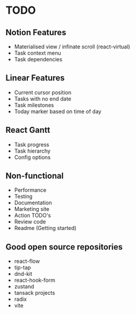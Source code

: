 # TODO

## Notion Features

- Materialised view / infinate scroll (react-virtual)
- Task context menu
- Task dependencies

## Linear Features

- Current cursor position
- Tasks with no end date
- Task milestones
- Today marker based on time of day

## React Gantt

- Task progress
- Task hierarchy
- Config options

## Non-functional

- Performance
- Testing
- Documentation
- Marketing site
- Action TODO's
- Review code
- Readme (Getting started)




## Good open source repositories

- react-flow
- tip-tap
- dnd-kit
- react-hook-form
- zustand
- tansack projects
- radix
- vite